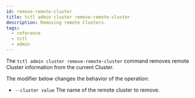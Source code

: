 ```yaml
---
id: remove-remote-cluster
title: tctl admin cluster remove-remote-cluster
description: Removing remote Clusters.
tags:
  - reference
  - tctl
  - admin
---
```


The `tctl admin cluster remove-remote-cluster` command removes remote Cluster information from the current Cluster.

The modifier below changes the behavior of the operation:

- `--cluster value`
  The name of the remote cluster to remove.
